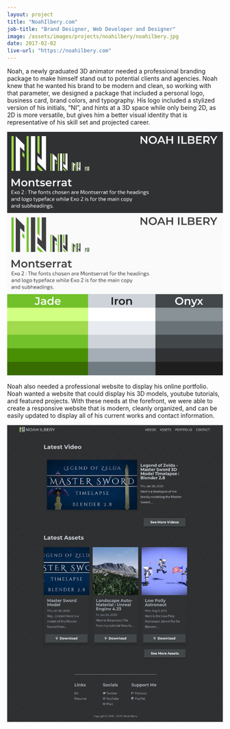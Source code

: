 ```yaml
---
layout: project
title: "NoahIlbery.com"
job-title: "Brand Designer, Web Developer and Designer"
image: /assets/images/projects/noahilbery/noahilbery.jpg
date: 2017-02-02
live-url: "https://noahilbery.com"
---
```


Noah, a newly graduated 3D animator needed a professional branding
package to make himself stand out to potential clients and agencies.
Noah knew that he wanted his brand to be modern and clean, so working
with that parameter, we designed a package that included a personal
logo, business card, brand colors, and typography. His logo included a
stylized version of his initials, “NI”, and hints at a 3D space while only
being 2D, as 2D is more versatile, but gives him a better visual identity
that is representative of his skill set and projected career.

<div class="grid constrained">
  <picture>
    <source srcset="/assets/images/projects/noahilbery/noahilbery-branding-card.avif" type="image/avif">
    <source srcset="/assets/images/projects/noahilbery/noahilbery-branding-card.webp" type="image/webp">
    <img src="/assets/images/projects/noahilbery/noahilbery-branding-card.jpg" alt="Noah Ilbery's Brand Styles">
  </picture>
</div>


Noah also needed a professional website to display his online portfolio.
Noah wanted a website that could display his 3D models, youtube
tutorials, and featured projects. With these needs at the forefront, we
were able to create a responsive website that is modern, cleanly
organized, and can be easily updated to display all of his current works
and contact information.

<div>
  <picture>
    <source srcset="/assets/images/projects/noahilbery/full-view.avif" type="image/avif">
    <source srcset="/assets/images/projects/noahilbery/full-view.webp" type="image/webp">
    <img src="/assets/images/projects/noahilbery/full-view.jpg" alt="Full view of noahilbery.com homepage">
  </picture>
</div>

